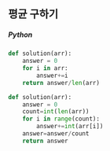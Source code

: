 ## 평균 구하기

##### Python

```python
def solution(arr):
    answer = 0
    for i in arr:
        answer+=i
    return answer/len(arr)
```

```python
def solution(arr):
    answer = 0
    count=int(len(arr))
    for i in range(count):
        answer+=int(arr[i])
    answer=answer/count
    return answer
```

